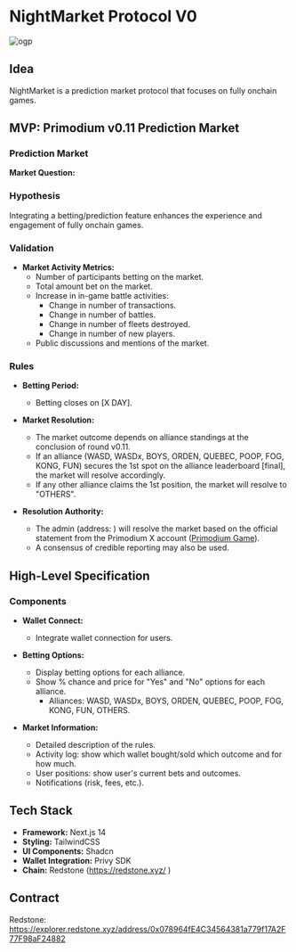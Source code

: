 # NightMarket Protocol V0

![ogp](https://github.com/libdefi/nightmarket/assets/8872443/5f5ea4e4-a949-49c4-b1df-bff93f45380f)

## Idea

NightMarket is a prediction market protocol that focuses on fully onchain games.

## MVP: Primodium v0.11 Prediction Market

### Prediction Market

**Market Question:**

### Hypothesis

Integrating a betting/prediction feature enhances the experience and engagement of fully onchain games.

### Validation

- **Market Activity Metrics:**
  - Number of participants betting on the market.
  - Total amount bet on the market.
  - Increase in in-game battle activities:
    - Change in number of transactions.
    - Change in number of battles.
    - Change in number of fleets destroyed.
    - Change in number of new players.
  - Public discussions and mentions of the market.

### Rules

- **Betting Period:**

  - Betting closes on [X DAY].

- **Market Resolution:**

  - The market outcome depends on alliance standings at the conclusion of round v0.11.
  - If an alliance (WASD, WASDx, BOYS, ORDEN, QUEBEC, POOP, FOG, KONG, FUN) secures the 1st spot on the alliance leaderboard [final], the market will resolve accordingly.
  - If any other alliance claims the 1st position, the market will resolve to "OTHERS".

- **Resolution Authority:**
  - The admin (address: ) will resolve the market based on the official statement from the Primodium X account ([Primodium Game](https://x.com/primodiumgame)).
  - A consensus of credible reporting may also be used.

## High-Level Specification

### Components

- **Wallet Connect:**

  - Integrate wallet connection for users.

- **Betting Options:**

  - Display betting options for each alliance.
  - Show % chance and price for "Yes" and "No" options for each alliance.
    - Alliances: WASD, WASDx, BOYS, ORDEN, QUEBEC, POOP, FOG, KONG, FUN, OTHERS.

- **Market Information:**
  - Detailed description of the rules.
  - Activity log: show which wallet bought/sold which outcome and for how much.
  - User positions: show user's current bets and outcomes.
  - Notifications (risk, fees, etc.).

## Tech Stack

- **Framework:** Next.js 14
- **Styling:** TailwindCSS
- **UI Components:** Shadcn
- **Wallet Integration:** Privy SDK
- **Chain:** Redstone (https://redstone.xyz/ )

## Contract

Redstone: https://explorer.redstone.xyz/address/0x078964fE4C34564381a779f17A2F77F98aF24882
